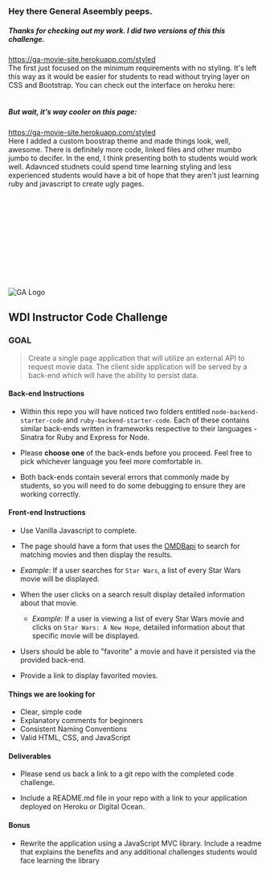 
### Hey there General Aseembly peeps. 
##### Thanks for checking out my work. I did two versions of this this challenge.

<a target= "_blank" href="https://ga-movie-site.herokuapp.com/styled">https://ga-movie-site.herokuapp.com/styled</a>
<br>
The first just focused on the minimum requirements with no styling. It's left this way as it would be easier for students to read without trying layer on CSS and Bootstrap. You can check out the interface on heroku here: <br>
<br>
##### But wait, it's way cooler on this page:
<a target= "_blank" href="https://ga-movie-site.herokuapp.com/styled">https://ga-movie-site.herokuapp.com/styled</a> <br>
Here I added a custom boostrap theme and made things look, well, awesome. There is definitely more code, linked files and other mumbo jumbo to decifer.  In the end, I think presenting both to students would work well. Adavnced studnets could spend time learning styling and less experienced students would have a bit of hope that they aren't just learning ruby and javascript to create ugly pages. 

<br><br>
<br><br>
<br><br>
<br><br>
<br><br>













![GA Logo](https://raw.github.com/generalassembly/ga-ruby-on-rails-for-devs/master/images/ga.png)

## WDI Instructor Code Challenge

### GOAL 

> Create a single page application that will utilize an external API to request movie data. The client side application will be served by a back-end which will have the ability to persist data.


#### Back-end Instructions

- Within this repo you will have noticed two folders entitled `node-backend-starter-code` and `ruby-backend-starter-code`. Each of these contains similar back-ends written in frameworks respective to their languages - Sinatra for Ruby and Express for Node.

- Please **choose one** of the back-ends before you proceed. Feel free to pick whichever language you feel more comfortable in.

- Both back-ends contain several errors that commonly made by students, so you will need to do some debugging to ensure they are working correctly.

#### Front-end Instructions

- Use Vanilla Javascript to complete.

- The page should have a form that uses the [OMDBapi](http://www.omdbapi.com/) to search for matching movies and then display the results.
 - *Example*: If a user searches for `Star Wars`, a list of every Star Wars movie will be displayed.

- When the user clicks on a search result display detailed information about that movie.
  - *Example*: If a user is viewing a list of every Star Wars movie and clicks on `Star Wars: A New Hope`, detailed information about that specific movie will be displayed.

- Users should be able to "favorite" a movie and have it persisted via the provided back-end.

- Provide a link to display favorited movies.

#### Things we are looking for

- Clear, simple code
- Explanatory comments for beginners
- Consistent Naming Conventions
- Valid HTML, CSS, and JavaScript

#### Deliverables

- Please send us back a link to a git repo with the completed code challenge. 

- Include a README.md file in your repo with a link to your application deployed on Heroku or Digital Ocean.

#### Bonus

- Rewrite the application using a JavaScript MVC library. Include a readme that explains the benefits and any additional challenges students would face learning the library

